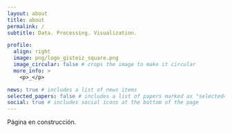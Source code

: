 ```yaml
---
layout: about
title: about
permalink: /
subtitle: Data. Processing. Visualization.

profile:
  align: right
  image: png/logo_gisteiz_square.png
  image_circular: false # crops the image to make it circular
  more_info: >
    <p>_</p>

news: true # includes a list of news items
selected_papers: false # includes a list of papers marked as "selected={true}"
social: true # includes social icons at the bottom of the page
---
```


Página en construcción.
